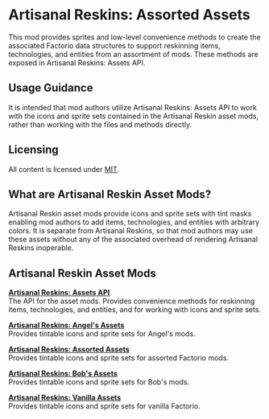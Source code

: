 # Artisanal Reskins: Assorted Assets
This mod provides sprites and low-level convenience methods to create the associated Factorio data structures to support reskinning items, technologies, and entities from an assortment of mods. These methods are exposed in Artisanal Reskins: Assets API.

## Usage Guidance
It is intended that mod authors utilize Artisanal Reskins: Assets API to work with the icons and sprite sets contained in the Artisanal Reskin asset mods, rather than working with the files and methods directly.

## Licensing
All content is licensed under [MIT](https://opensource.org/licenses/MIT).

## What are Artisanal Reskin Asset Mods?
Artisanal Reskin asset mods provide icons and sprite sets with tint masks enabling mod authors to add items, technologies, and entities with arbitrary colors. It is separate from Artisanal Reskins, so that mod authors may use these assets without any of the associated overhead of rendering Artisanal Reskins inoperable.

## Artisanal Reskin Asset Mods
**[Artisanal Reskins: Assets API](http://www.github.com/kirazy/ar-assets-api)**  
The API for the asset mods. Provides convenience methods for reskinning items, technologies, and entities, and for working with icons and sprite sets.

**[Artisanal Reskins: Angel's Assets](http://www.github.com/kirazy/ar-assets-angels)**  
Provides tintable icons and sprite sets for Angel's mods.

**[Artisanal Reskins: Assorted Assets](http://www.github.com/kirazy/ar-assets-assorted)**  
Provides tintable icons and sprite sets for assorted Factorio mods.

**[Artisanal Reskins: Bob's Assets](http://www.github.com/kirazy/ar-assets-bobs)**  
Provides tintable icons and sprite sets for Bob's mods.

**[Artisanal Reskins: Vanilla Assets](http://www.github.com/kirazy/ar-assets-base)**  
Provides tintable icons and sprite sets for vanilla Factorio.